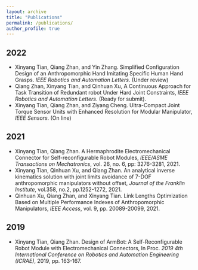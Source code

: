 ```yaml
---
layout: archive
title: "Publications"
permalink: /publications/
author_profile: true
---
```


## **2022**

- Xinyang Tian, Qiang Zhan, and Yin Zhang. Simplified Configuration Design of an Anthropomorphic Hand Imitating Specific Human Hand Grasps. *IEEE Robotics and Automation Letters*. (Under review)
- Qiang Zhan, Xinyang Tian, and Qinhuan Xu, A Continuous Approach for Task Transition of Redundant robot Under Hard Joint Constraints, *IEEE Robotics and Automation Letters*. (Ready for submit).
- Xinyang Tian, Qiang Zhan, and Ziyang Cheng. Ultra-Compact Joint Torque Sensor Units with Enhanced Resolution for Modular Manipulator, *IEEE Sensors*. (On line)

## **2021**

- Xinyang Tian, Qiang Zhan. A Hermaphrodite Electromechanical Connector for Self-reconfigurable Robot Modules, *IEEE/ASME Transactions on Mechatronics*, vol. 26, no. 6, pp: 3276-3281, 2021. 
- Xinyang Tian, Qinhuan Xu, and Qiang Zhan. An analytical inverse kinematics solution with joint limits avoidance of 7-DOF anthropomorphic manipulators without offset, *Journal of the Franklin Institute*, vol.358, no.2, pp.1252-1272, 2021. 
- Qinhuan Xu, Qiang Zhan, and Xinyang Tian. Link Lengths Optimization Based on Multiple Performance Indexes of Anthropomorphic Manipulators, *IEEE Access*, vol. 9, pp. 20089-20099, 2021. 


## **2019**

- Xinyang Tian, Qiang Zhan. Design of ArmBot: A Self-Reconfigurable Robot Module with Electromechanical Connectors, In Proc. *2019 4th International Conference on Robotics and Automation Engineering (ICRAE)*, 2019, pp. 163-167.



